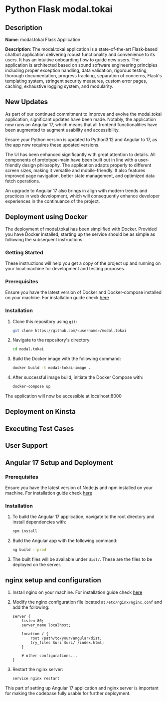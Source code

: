 # Python Flask modal.tokai

## Description

**Name**: modal.tokai Flask Application

**Description**: The modal.tokai application is a state-of-the-art Flask-based chatbot application delivering robust functionality and convenience to its users. It has an intuitive onboarding flow to guide new users. The application is architected based on sound software engineering principles including proper exception handling, data validation, rigorous testing, thorough documentation, progress tracking, separation of concerns, Flask's templating system, stringent security measures, custom error pages, caching, exhaustive logging system, and modularity. 

## New Updates

As part of our continued commitment to improve and evolve the modal.tokai application, significant updates have been made. Notably, the application now runs on Angular 17, which means that all frontend functionalities have been augmented to augment usability and accessibility.

Ensure your Python version is updated to Python3.12 and Angular to 17, as the app now requires these updated versions.  

The UI has been enhanced significantly with great attention to details. All components of prototype-main have been built out in line with a user-friendly design philosophy. The application adapts properly to different screen sizes, making it versatile and mobile-friendly. It also features improved page navigation, better state management, and optimized data fetch operations. 

An upgrade to Angular 17 also brings in align with modern trends and practices in web development, which will consequently enhance developer experiences in the continuance of the project.

## Deployment using Docker

The deployment of modal.tokai has been simplified with Docker. Provided you have Docker installed, starting up the service should be as simple as following the subsequent instructions.

### Getting Started

These instructions will help you get a copy of the project up and running on your local machine for development and testing purposes. 

### Prerequisites

Ensure you have the latest version of Docker and Docker-compose installed on your machine. For installation guide check [here](https://docs.docker.com/install/)

### Installation

1. Clone this repository using `git`:
    ```bash
    git clone https://github.com/<username>/modal.tokai
    ```

2. Navigate to the repository's directory:
    ```bash
    cd modal.tokai
    ```

3. Build the Docker image with the following command:
    ```bash
    docker build -t modal-tokai-image .
    ```

4. After successful image build, initiate the Docker Compose with:
    ```bash
    docker-compose up
    ```

The application will now be accessible at localhost:8000  

## Deployment on Kinsta

<!-- Same content for deployment -->

## Executing Test Cases

<!--- Existing content should remain here --->

## User Support

<!-- Same content for User Support -->

## Angular 17 Setup and Deployment

### Prerequisites

Ensure you have the latest version of Node.js and npm installed on your machine. For installation guide check [here](https://nodejs.org/en/download/)

### Installation

1. To build the Angular 17 application, navigate to the root directory and install dependencies with:

    ```bash
    npm install
    ```

2. Build the Angular app with the following command:

    ```bash
    ng build --prod
    ```

3. The built files will be available under `dist/`. These are the files to be deployed on the server.

## nginx setup and configuration

1. Install nginx on your machine. For installation guide check [here](https://nginx.org/en/docs/install.html)

2. Modify the nginx configuration file located at `/etc/nginx/nginx.conf` and add the following:

    ```
    server {
        listen 80;
        server_name localhost;
        
        location / {
            root /path/to/your/angular/dist;
            try_files $uri $uri/ /index.html;
        }

        # other configurations...
    }
    ```
  
3. Restart the nginx server:

    ```bash
    service nginx restart
    ```

This part of setting up Angular 17 application and nginx server is important for making the codebase fully usable for further deployment.